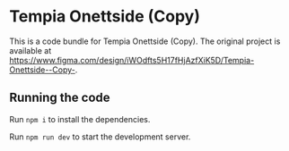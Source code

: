 
  # Tempia Onettside (Copy)

  This is a code bundle for Tempia Onettside (Copy). The original project is available at https://www.figma.com/design/iWOdfts5H17fHjAzfXiK5D/Tempia-Onettside--Copy-.

  ## Running the code

  Run `npm i` to install the dependencies.

  Run `npm run dev` to start the development server.
  